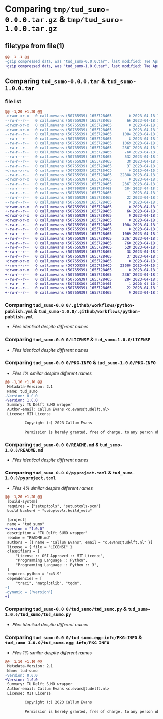 # Comparing `tmp/tud_sumo-0.0.0.tar.gz` & `tmp/tud_sumo-1.0.0.tar.gz`

## filetype from file(1)

```diff
@@ -1 +1 @@
-gzip compressed data, was "tud_sumo-0.0.0.tar", last modified: Tue Apr 18 16:10:58 2023, max compression
+gzip compressed data, was "tud_sumo-1.0.0.tar", last modified: Tue Apr 18 16:17:38 2023, max compression
```

## Comparing `tud_sumo-0.0.0.tar` & `tud_sumo-1.0.0.tar`

### file list

```diff
@@ -1,20 +1,20 @@
-drwxr-xr-x   0 callumevans (50765939) 1653728465        0 2023-04-18 16:10:58.610087 tud_sumo-0.0.0/
--rw-r--r--   0 callumevans (50765939) 1653728465       66 2023-04-18 15:01:44.000000 tud_sumo-0.0.0/.gitattributes
-drwxr-xr-x   0 callumevans (50765939) 1653728465        0 2023-04-18 16:10:58.607725 tud_sumo-0.0.0/.github/
-drwxr-xr-x   0 callumevans (50765939) 1653728465        0 2023-04-18 16:10:58.608896 tud_sumo-0.0.0/.github/workflows/
--rw-r--r--   0 callumevans (50765939) 1653728465     1084 2023-04-18 15:38:19.000000 tud_sumo-0.0.0/.github/workflows/python-publish.yml
--rw-r--r--   0 callumevans (50765939) 1653728465        8 2023-04-18 15:02:55.000000 tud_sumo-0.0.0/.gitignore
--rw-r--r--   0 callumevans (50765939) 1653728465     1069 2023-04-18 15:38:19.000000 tud_sumo-0.0.0/LICENSE
--rw-r--r--   0 callumevans (50765939) 1653728465     2367 2023-04-18 16:10:58.609937 tud_sumo-0.0.0/PKG-INFO
--rw-r--r--   0 callumevans (50765939) 1653728465      760 2023-04-18 15:15:39.000000 tud_sumo-0.0.0/README.md
--rw-r--r--   0 callumevans (50765939) 1653728465      532 2023-04-18 16:09:04.000000 tud_sumo-0.0.0/pyproject.toml
--rw-r--r--   0 callumevans (50765939) 1653728465       38 2023-04-18 16:10:58.610134 tud_sumo-0.0.0/setup.cfg
--rw-r--r--   0 callumevans (50765939) 1653728465       37 2023-04-18 15:52:01.000000 tud_sumo-0.0.0/setup.py
-drwxr-xr-x   0 callumevans (50765939) 1653728465        0 2023-04-18 16:10:58.609017 tud_sumo-0.0.0/tud_sumo/
--rw-r--r--   0 callumevans (50765939) 1653728465    22888 2023-04-18 15:04:51.000000 tud_sumo-0.0.0/tud_sumo/tud_sumo.py
-drwxr-xr-x   0 callumevans (50765939) 1653728465        0 2023-04-18 16:10:58.609712 tud_sumo-0.0.0/tud_sumo.egg-info/
--rw-r--r--   0 callumevans (50765939) 1653728465     2367 2023-04-18 16:10:58.000000 tud_sumo-0.0.0/tud_sumo.egg-info/PKG-INFO
--rw-r--r--   0 callumevans (50765939) 1653728465      284 2023-04-18 16:10:58.000000 tud_sumo-0.0.0/tud_sumo.egg-info/SOURCES.txt
--rw-r--r--   0 callumevans (50765939) 1653728465        1 2023-04-18 16:10:58.000000 tud_sumo-0.0.0/tud_sumo.egg-info/dependency_links.txt
--rw-r--r--   0 callumevans (50765939) 1653728465       22 2023-04-18 16:10:58.000000 tud_sumo-0.0.0/tud_sumo.egg-info/requires.txt
--rw-r--r--   0 callumevans (50765939) 1653728465        9 2023-04-18 16:10:58.000000 tud_sumo-0.0.0/tud_sumo.egg-info/top_level.txt
+drwxr-xr-x   0 callumevans (50765939) 1653728465        0 2023-04-18 16:17:38.571575 tud_sumo-1.0.0/
+-rw-r--r--   0 callumevans (50765939) 1653728465       66 2023-04-18 15:01:44.000000 tud_sumo-1.0.0/.gitattributes
+drwxr-xr-x   0 callumevans (50765939) 1653728465        0 2023-04-18 16:17:38.569332 tud_sumo-1.0.0/.github/
+drwxr-xr-x   0 callumevans (50765939) 1653728465        0 2023-04-18 16:17:38.570456 tud_sumo-1.0.0/.github/workflows/
+-rw-r--r--   0 callumevans (50765939) 1653728465     1084 2023-04-18 15:38:19.000000 tud_sumo-1.0.0/.github/workflows/python-publish.yml
+-rw-r--r--   0 callumevans (50765939) 1653728465        8 2023-04-18 15:02:55.000000 tud_sumo-1.0.0/.gitignore
+-rw-r--r--   0 callumevans (50765939) 1653728465     1069 2023-04-18 15:38:19.000000 tud_sumo-1.0.0/LICENSE
+-rw-r--r--   0 callumevans (50765939) 1653728465     2367 2023-04-18 16:17:38.571428 tud_sumo-1.0.0/PKG-INFO
+-rw-r--r--   0 callumevans (50765939) 1653728465      760 2023-04-18 15:15:39.000000 tud_sumo-1.0.0/README.md
+-rw-r--r--   0 callumevans (50765939) 1653728465      528 2023-04-18 16:17:33.000000 tud_sumo-1.0.0/pyproject.toml
+-rw-r--r--   0 callumevans (50765939) 1653728465       38 2023-04-18 16:17:38.571619 tud_sumo-1.0.0/setup.cfg
+-rw-r--r--   0 callumevans (50765939) 1653728465       37 2023-04-18 15:52:01.000000 tud_sumo-1.0.0/setup.py
+drwxr-xr-x   0 callumevans (50765939) 1653728465        0 2023-04-18 16:17:38.570585 tud_sumo-1.0.0/tud_sumo/
+-rw-r--r--   0 callumevans (50765939) 1653728465    22888 2023-04-18 15:04:51.000000 tud_sumo-1.0.0/tud_sumo/tud_sumo.py
+drwxr-xr-x   0 callumevans (50765939) 1653728465        0 2023-04-18 16:17:38.571231 tud_sumo-1.0.0/tud_sumo.egg-info/
+-rw-r--r--   0 callumevans (50765939) 1653728465     2367 2023-04-18 16:17:38.000000 tud_sumo-1.0.0/tud_sumo.egg-info/PKG-INFO
+-rw-r--r--   0 callumevans (50765939) 1653728465      284 2023-04-18 16:17:38.000000 tud_sumo-1.0.0/tud_sumo.egg-info/SOURCES.txt
+-rw-r--r--   0 callumevans (50765939) 1653728465        1 2023-04-18 16:17:38.000000 tud_sumo-1.0.0/tud_sumo.egg-info/dependency_links.txt
+-rw-r--r--   0 callumevans (50765939) 1653728465       22 2023-04-18 16:17:38.000000 tud_sumo-1.0.0/tud_sumo.egg-info/requires.txt
+-rw-r--r--   0 callumevans (50765939) 1653728465        9 2023-04-18 16:17:38.000000 tud_sumo-1.0.0/tud_sumo.egg-info/top_level.txt
```

### Comparing `tud_sumo-0.0.0/.github/workflows/python-publish.yml` & `tud_sumo-1.0.0/.github/workflows/python-publish.yml`

 * *Files identical despite different names*

### Comparing `tud_sumo-0.0.0/LICENSE` & `tud_sumo-1.0.0/LICENSE`

 * *Files identical despite different names*

### Comparing `tud_sumo-0.0.0/PKG-INFO` & `tud_sumo-1.0.0/PKG-INFO`

 * *Files 1% similar despite different names*

```diff
@@ -1,10 +1,10 @@
 Metadata-Version: 2.1
 Name: tud_sumo
-Version: 0.0.0
+Version: 1.0.0
 Summary: TU Delft SUMO wrapper
 Author-email: Callum Evans <c.evans@tudelft.nl>
 License: MIT License
         
         Copyright (c) 2023 Callum Evans
         
         Permission is hereby granted, free of charge, to any person obtaining a copy
```

### Comparing `tud_sumo-0.0.0/README.md` & `tud_sumo-1.0.0/README.md`

 * *Files identical despite different names*

### Comparing `tud_sumo-0.0.0/pyproject.toml` & `tud_sumo-1.0.0/pyproject.toml`

 * *Files 4% similar despite different names*

```diff
@@ -1,20 +1,20 @@
 [build-system]
 requires = ["setuptools", "setuptools-scm"]
 build-backend = "setuptools.build_meta"
 
 [project]
 name = "tud_sumo"
+version = "1.0.0"
 description = "TU Delft SUMO wrapper"
 readme = "README.md"
 authors = [{ name = "Callum Evans", email = "c.evans@tudelft.nl" }]
 license = { file = "LICENSE" }
 classifiers = [
     "License :: OSI Approved :: MIT License",
     "Programming Language :: Python",
     "Programming Language :: Python :: 3",
 ]
 requires-python = ">=3.9"
 dependencies = [
     "traci", "matplotlib", "tqdm",
-]
-dynamic = ["version"]
+]
```

### Comparing `tud_sumo-0.0.0/tud_sumo/tud_sumo.py` & `tud_sumo-1.0.0/tud_sumo/tud_sumo.py`

 * *Files identical despite different names*

### Comparing `tud_sumo-0.0.0/tud_sumo.egg-info/PKG-INFO` & `tud_sumo-1.0.0/tud_sumo.egg-info/PKG-INFO`

 * *Files 1% similar despite different names*

```diff
@@ -1,10 +1,10 @@
 Metadata-Version: 2.1
 Name: tud-sumo
-Version: 0.0.0
+Version: 1.0.0
 Summary: TU Delft SUMO wrapper
 Author-email: Callum Evans <c.evans@tudelft.nl>
 License: MIT License
         
         Copyright (c) 2023 Callum Evans
         
         Permission is hereby granted, free of charge, to any person obtaining a copy
```

